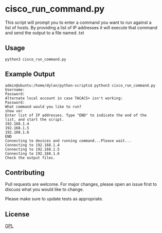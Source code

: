 # cisco_run_command.py

This script will prompt you to enter a command you want to run against a list of hosts. By providing a list of IP addresses it will execute that command and send the output to a file named <IP ADDRESS>.txt

## Usage

```python3
python3 cisco_run_command.py
```
## Example Output
```python3
admin@ubuntu:/home/dylan/python-scripts$ python3 cisco_run_command.py
Username:
Password:
Alternate local account in case TACACS+ isn't working:
Password:
What command would you like to run?
show ver
Enter list of IP addresses. Type "END" to indicate the end of the list, and start the script.
192.168.1.4
192.168.1.5
192.168.1.6
END
Connecting to devices and running command...Please wait...
Connecting to 192.168.1.4
Connecting to 192.168.1.5
Connecting to 192.168.1.6
Check the output files.
```

## Contributing
Pull requests are welcome. For major changes, please open an issue first to discuss what you would like to change.

Please make sure to update tests as appropriate.

## License
[GPL](https://choosealicense.com/licenses/gpl-3.0/)
